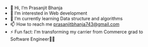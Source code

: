 - 👋 Hi, I’m Prasanjit Bhanja
- 👀 I’m interested in Web development 
- 🌱 I’m currently learning Data structure and algorithms 
- 📫 How to reach me prasanjitbhanja743@gmail.com
- ⚡ Fun fact: I'm transforming my carrier from Commerce grad to Software Engineer🧑‍💻

<!---
thejitcoder/thejitcoder is a ✨ special ✨ repository because its `README.md` (this file) appears on your GitHub profile.
You can click the Preview link to take a look at your changes.
--->
